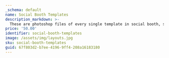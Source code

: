```yaml
---
_schema: default
name: Social Booth Templates
description_markdown: >-
  These are photoshop files of every single template in social booth, sized to match the exact coordinates of where a photo will be placed. Use these to design your templates for proofing or for your event with accuracy.
price: '50.00'
identifier: social-booth-templates
image: /assets/img/layouts.jpg
sku: social-booth-templates
guid: 67f803d2-b7ee-4196-9ff4-208a16183180
---
```

